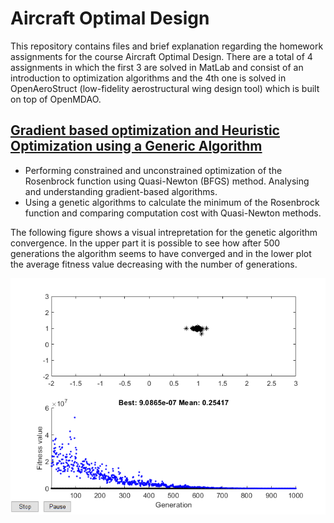 #  Aircraft Optimal Design
This repository contains files and brief explanation regarding the homework assignments for the course Aircraft Optimal Design. There are a total of 4 assignments in which the first 3 are solved in MatLab and consist of an introduction to optimization algorithms and the 4th one is solved in OpenAeroStruct (low-fidelity aerostructural wing design tool) which is built on top of OpenMDAO.

## [Gradient based optimization and Heuristic Optimization using a Generic Algorithm]()
- Performing constrained and unconstrained optimization of the Rosenbrock function using Quasi-Newton (BFGS) method. Analysing and understanding gradient-based algorithms.
- Using a genetic algorithms to calculate the minimum of the Rosenbrock function and comparing computation cost with Quasi-Newton methods.

The following figure shows a visual intrepretation for the genetic algorithm convergence. In the upper part it is possible to see how after 500 generations the algorithm seems to have converged and in the lower plot the average fitness value decreasing with the number of generations.

![Genetic Algorithm](https://github.com/josemfsantos97/Optimal-Aircraft-Design/blob/main/Homework01/images/gen1000size500.png)
